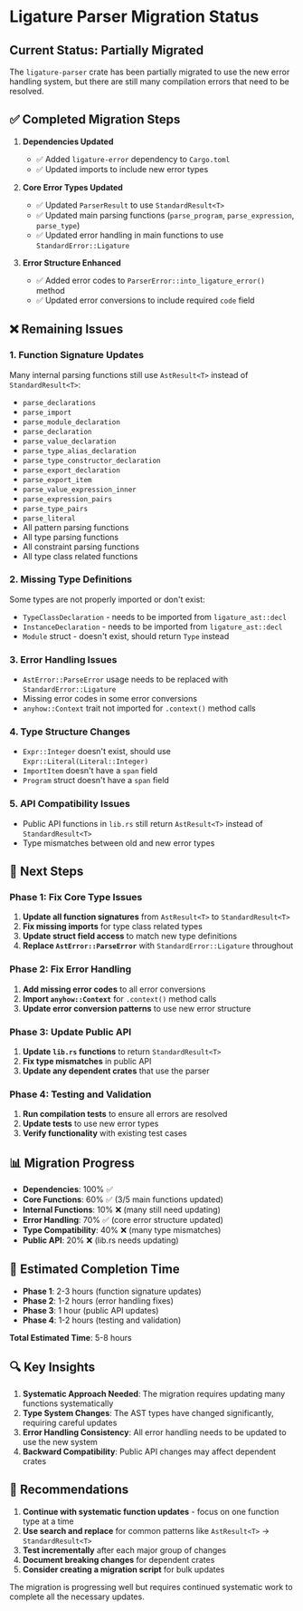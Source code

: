 # Ligature Parser Migration Status

## Current Status: Partially Migrated

The `ligature-parser` crate has been partially migrated to use the new error handling system, but there are still many compilation errors that need to be resolved.

## ✅ Completed Migration Steps

1. **Dependencies Updated**

   - ✅ Added `ligature-error` dependency to `Cargo.toml`
   - ✅ Updated imports to include new error types

2. **Core Error Types Updated**

   - ✅ Updated `ParserResult` to use `StandardResult<T>`
   - ✅ Updated main parsing functions (`parse_program`, `parse_expression`, `parse_type`)
   - ✅ Updated error handling in main functions to use `StandardError::Ligature`

3. **Error Structure Enhanced**
   - ✅ Added error codes to `ParserError::into_ligature_error()` method
   - ✅ Updated error conversions to include required `code` field

## ❌ Remaining Issues

### 1. **Function Signature Updates**

Many internal parsing functions still use `AstResult<T>` instead of `StandardResult<T>`:

- `parse_declarations`
- `parse_import`
- `parse_module_declaration`
- `parse_declaration`
- `parse_value_declaration`
- `parse_type_alias_declaration`
- `parse_type_constructor_declaration`
- `parse_export_declaration`
- `parse_export_item`
- `parse_value_expression_inner`
- `parse_expression_pairs`
- `parse_type_pairs`
- `parse_literal`
- All pattern parsing functions
- All type parsing functions
- All constraint parsing functions
- All type class related functions

### 2. **Missing Type Definitions**

Some types are not properly imported or don't exist:

- `TypeClassDeclaration` - needs to be imported from `ligature_ast::decl`
- `InstanceDeclaration` - needs to be imported from `ligature_ast::decl`
- `Module` struct - doesn't exist, should return `Type` instead

### 3. **Error Handling Issues**

- `AstError::ParseError` usage needs to be replaced with `StandardError::Ligature`
- Missing error codes in some error conversions
- `anyhow::Context` trait not imported for `.context()` method calls

### 4. **Type Structure Changes**

- `Expr::Integer` doesn't exist, should use `Expr::Literal(Literal::Integer)`
- `ImportItem` doesn't have a `span` field
- `Program` struct doesn't have a `span` field

### 5. **API Compatibility Issues**

- Public API functions in `lib.rs` still return `AstResult<T>` instead of `StandardResult<T>`
- Type mismatches between old and new error types

## 🔧 Next Steps

### Phase 1: Fix Core Type Issues

1. **Update all function signatures** from `AstResult<T>` to `StandardResult<T>`
2. **Fix missing imports** for type class related types
3. **Update struct field access** to match new type definitions
4. **Replace `AstError::ParseError`** with `StandardError::Ligature` throughout

### Phase 2: Fix Error Handling

1. **Add missing error codes** to all error conversions
2. **Import `anyhow::Context`** for `.context()` method calls
3. **Update error conversion patterns** to use new error structure

### Phase 3: Update Public API

1. **Update `lib.rs` functions** to return `StandardResult<T>`
2. **Fix type mismatches** in public API
3. **Update any dependent crates** that use the parser

### Phase 4: Testing and Validation

1. **Run compilation tests** to ensure all errors are resolved
2. **Update tests** to use new error types
3. **Verify functionality** with existing test cases

## 📊 Migration Progress

- **Dependencies**: 100% ✅
- **Core Functions**: 60% ✅ (3/5 main functions updated)
- **Internal Functions**: 10% ❌ (many still need updating)
- **Error Handling**: 70% ✅ (core error structure updated)
- **Type Compatibility**: 40% ❌ (many type mismatches)
- **Public API**: 20% ❌ (lib.rs needs updating)

## 🎯 Estimated Completion Time

- **Phase 1**: 2-3 hours (function signature updates)
- **Phase 2**: 1-2 hours (error handling fixes)
- **Phase 3**: 1 hour (public API updates)
- **Phase 4**: 1-2 hours (testing and validation)

**Total Estimated Time**: 5-8 hours

## 🔍 Key Insights

1. **Systematic Approach Needed**: The migration requires updating many functions systematically
2. **Type System Changes**: The AST types have changed significantly, requiring careful updates
3. **Error Handling Consistency**: All error handling needs to be updated to use the new system
4. **Backward Compatibility**: Public API changes may affect dependent crates

## 📝 Recommendations

1. **Continue with systematic function updates** - focus on one function type at a time
2. **Use search and replace** for common patterns like `AstResult<T>` → `StandardResult<T>`
3. **Test incrementally** after each major group of changes
4. **Document breaking changes** for dependent crates
5. **Consider creating a migration script** for bulk updates

The migration is progressing well but requires continued systematic work to complete all the necessary updates.
